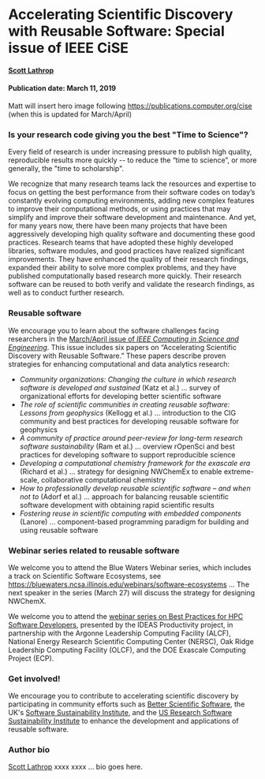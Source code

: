 # Accelerating Scientific Discovery with Reusable Software: Special issue of IEEE CiSE    

#### [Scott Lathrop](https://github.com/scottlathrop "Scott Lathrop GitHub Profile")

#### Publication date: March 11, 2019

Matt will insert hero image following https://publications.computer.org/cise (when this is updated for March/April)

### Is your research code giving you the best "Time to Science"?

Every field of research is under increasing pressure to publish high quality, reproducible results more quickly -- to reduce the “time to science”, or more generally, the "time to scholarship".

We recognize that many research teams lack the resources and expertise to focus on getting the best performance from their software codes on today’s constantly evolving computing environments, adding new complex features to improve their computational methods, or using practices that may simplify and improve their software development and maintenance. And yet, for many years now, there have been many projects that have been aggressively developing high quality software and documenting these good practices. Research teams that have adopted these highly developed libraries, software modules, and good practices have realized significant improvements. They have enhanced the quality of their research findings, expanded their ability to solve more complex problems, and they have published computationally based research more quickly. Their research software can be reused to both verify and validate the research findings, as well as to conduct further research.

### Reusable software

We encourage you to learn about the software challenges facing researchers in the [March/April issue of *IEEE Computing in Science and Engineering*](https://publications.computer.org/cise). This issue includes six papers on “Accelerating Scientific Discovery with Reusable Software.” These papers describe proven strategies for enhancing computational and data analytics research:

* _Community organizations: Changing the culture in which research software is developed and sustained_ (Katz et al.) ... survey of organizational efforts for developing better scientific software
* _The role of scientific communities in creating reusable software: Lessons from geophysics_ (Kellogg et al.) ... introduction to the CIG community and best practices for developing reusable software for geophysics
* _A community of practice around peer-review for long-term research software sustainability_ (Ram et al.) ... overview rOpenSci and best practices for developing software to support reproducible science
* _Developing a computational chemistry framework for the exascale era_ (Richard et al.) ... strategy for designing NWChemEx to enable extreme-scale, collaborative computational chemistry
* _How to professionally develop reusable scientific software – and when not to_ (Adorf et al.) ... approach for balancing reusable scientific software development with obtaining rapid scientific results
* _Fostering reuse in scientific computing with embedded components_ (Lanore) ... component-based programming paradigm for building and using reusable software

### Webinar series related to reusable software

We welcome you to attend the Blue Waters Webinar series, which includes a track on Scientific Software Ecosystems, see https://bluewaters.ncsa.illinois.edu/webinars/software-ecosystems ... The next speaker in the series (March 27) will discuss the strategy for designing NWChemX. 

We welcome you to attend the [webinar series on Best Practices for HPC Software Developers](https://ideas-productivity.org/events/hpc-best-practices-webinars), presented by the IDEAS Productivity project, in partnership with the Argonne Leadership Computing Facility (ALCF), National Energy Research Scientific Computing Center (NERSC), Oak Ridge Leadership Computing Facility (OLCF), and the DOE Exascale Computing Project (ECP).  

### Get involved!

We encourage you to contribute to accelerating scientific discovery by participating in community efforts such as [Better Scientific Software](https://bssw.io), the UK's [Software Sustainability Institute](https://software.ac.uk), and the [US Research Software Sustainability Institute](http://urssi.us) to enhance the development and applications of reusable software.

### Author bio
[Scott Lathrop](https://github.com/scottlathrop) xxxx xxxx ... bio goes here. 

<!---
- Guidance for author bio:
- Length: 50-100 words.
- Can include hyperlinks.
- Mention your current position, employer, a bit about your background.
- Include info about your interests related to software productivity and sustainability.
- Anything else you want to mention.
---!>

<!---
Publish: preview
Categories: planning, collaboration
Topics: design, projects and organizations
Tags: bssw-blog-article
Level: 2
Prerequisites: default
Aggregate: none
--->
